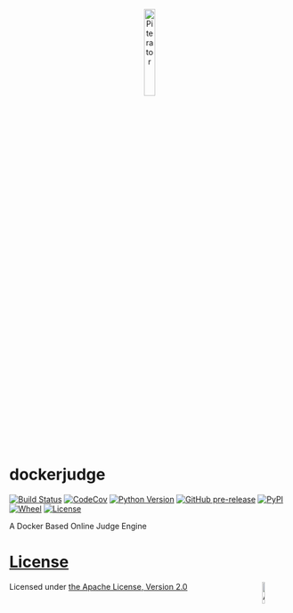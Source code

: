 <p align="center">
  <a href="https://github.com/piterator-org"><img src="https://static.piterator.com/logo.png" alt="Piterator" width="20%"></a>
</p>

# dockerjudge
[![Build Status](https://www.travis-ci.org/wangxinhe2006/dockerjudge.svg)](https://www.travis-ci.org/wangxinhe2006/dockerjudge)
[![CodeCov](https://codecov.io/gh/wangxinhe2006/dockerjudge/graph/badge.svg)](https://codecov.io/gh/wangxinhe2006/dockerjudge)
[![Python Version](https://img.shields.io/pypi/pyversions/dockerjudge.svg)](https://www.python.org/downloads/)
[![GitHub pre-release](https://img.shields.io/github/release-pre/wangxinhe2006/dockerjudge.svg)](https://github.com/wangxinhe2006/dockerjudge/releases)
[![PyPI](https://img.shields.io/pypi/v/dockerjudge.svg)](https://pypi.org/project/dockerjudge/#history)
[![Wheel](https://img.shields.io/pypi/wheel/dockerjudge.svg)](https://pypi.org/project/dockerjudge/#files)
[![License](https://img.shields.io/github/license/wangxinhe2006/dockerjudge.svg)](LICENSE)

A Docker Based Online Judge Engine

# [License](LICENSE)
Licensed under [the Apache License, Version 2.0](https://www.apache.org/licenses/LICENSE-2.0)
<a href="https://commons.wikimedia.org/wiki/File:Apache_Software_Foundation_Logo_(2016).svg"><img src="https://upload.wikimedia.org/wikipedia/commons/d/db/Apache_Software_Foundation_Logo_(2016).svg" alt="Apache Software Foundation Logo (2016).svg" width="10%" align="right"></a>
